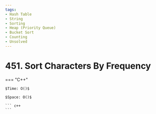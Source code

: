 ```yaml
---
tags:
- Hash Table
- String
- Sorting
- Heap (Priority Queue)
- Bucket Sort
- Counting
- Unsolved
---
```



# 451. Sort Characters By Frequency

=== "C++"

    $Time: O()$

    $Space: O()$

    ``` c++
    ```
